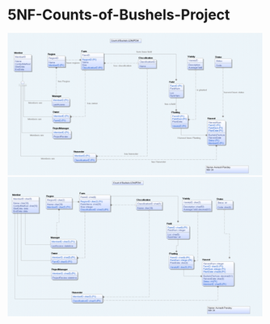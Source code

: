# 5NF-Counts-of-Bushels-Project
![LDM_Final](/Images/LDM_Final.png)
![PDM_Final](/Images/PDM_Final.png)
